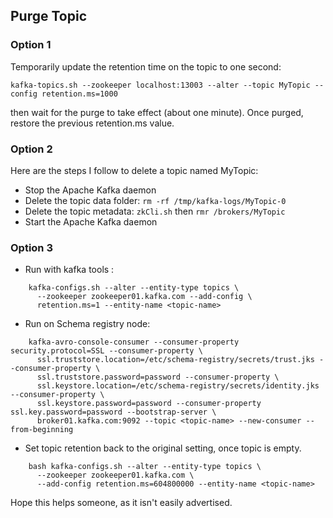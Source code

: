 ## Purge Topic

### Option 1

Temporarily update the retention time on the topic to one second:

    kafka-topics.sh --zookeeper localhost:13003 --alter --topic MyTopic --config retention.ms=1000
    
then wait for the purge to take effect (about one minute). Once purged, restore the previous retention.ms value.

### Option 2

Here are the steps I follow to delete a topic named MyTopic:

- Stop the Apache Kafka daemon
- Delete the topic data folder: `rm -rf /tmp/kafka-logs/MyTopic-0`
- Delete the topic metadata: `zkCli.sh` then `rmr /brokers/MyTopic`
- Start the Apache Kafka daemon

### Option 3

- Run with kafka tools :
```
    kafka-configs.sh --alter --entity-type topics \
      --zookeeper zookeeper01.kafka.com --add-config \
      retention.ms=1 --entity-name <topic-name>
```
- Run on Schema registry node:
```
    kafka-avro-console-consumer --consumer-property security.protocol=SSL --consumer-property \
      ssl.truststore.location=/etc/schema-registry/secrets/trust.jks --consumer-property \
      ssl.truststore.password=password --consumer-property \
      ssl.keystore.location=/etc/schema-registry/secrets/identity.jks --consumer-property \
      ssl.keystore.password=password --consumer-property ssl.key.password=password --bootstrap-server \
      broker01.kafka.com:9092 --topic <topic-name> --new-consumer --from-beginning    
```
- Set topic retention back to the original setting, once topic is empty.
```
    bash kafka-configs.sh --alter --entity-type topics \
      --zookeeper zookeeper01.kafka.com \
      --add-config retention.ms=604800000 --entity-name <topic-name>
```    
Hope this helps someone, as it isn't easily advertised.    
